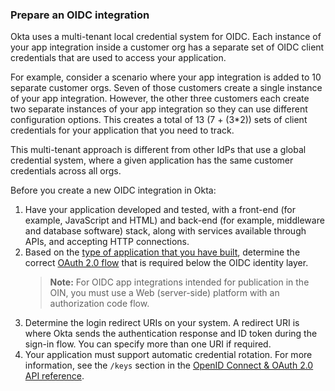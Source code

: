 ### Prepare an OIDC integration

Okta uses a multi-tenant local credential system for OIDC. Each instance of your app integration inside a customer org has a separate set of OIDC client credentials that are used to access your application.

For example, consider a scenario where your app integration is added to 10 separate customer orgs. Seven of those customers create a single instance of your app integration. However, the other three customers each create two separate instances of your app integration so they can use different configuration options. This creates a total of 13 (7 + (3*2)) sets of client credentials for your application that you need to track.

This multi-tenant approach is different from other IdPs that use a global credential system, where a given application has the same customer credentials across all orgs.

Before you create a new OIDC integration in Okta:

<!-- [ian 2020.02.25] this step doesn't matter unless the user can choose something besides the web as a platform
1. Decide which platform you'll be using for the integration:
   * A web application is accessed through the browser and can remain running on a server that can store a secret safely.
   * A native application resides on the end user's device.
   * A single-page app (SPA) is a web application that is contained on a single web page. All code is retrieved when the page is loaded initially - the page doesn't reload or refresh. A SPA application cannot keep running on a server.
-->

1. Have your application developed and tested, with a front-end (for example, JavaScript and HTML) and back-end (for example, middleware and database software) stack, along with services available through APIs, and accepting HTTP connections.
1. Based on the [type of application that you have built](/docs/concepts/auth-overview/#what-kind-of-client-are-you-building), determine the correct [OAuth 2.0 flow](/docs/concepts/auth-overview/#recommended-flow-by-application-type) that is required below the OIDC identity layer.
    >**Note:** For OIDC app integrations intended for publication in the OIN, you must use a Web (server-side) platform with an authorization code flow.
1. Determine the login redirect URIs on your system. A redirect URI is where Okta sends the authentication response and ID token during the sign-in flow. You can specify more than one URI if required.
1. Your application must support automatic credential rotation. For more information, see the `/keys` section in the [OpenID Connect & OAuth 2.0 API reference](/docs/reference/api/oidc/#key-rotation).

<!-- [ian 2020.02.25] the following steps are unnecessary if we only support web applications in the OIN
1. If your integration is a web or native application, decide whether or not to use refresh tokens.
1. If your application is a SPA, decide what kind of visibility and login flow you want. You can configure your integration in two ways:
   1. The sign-in request is initiated only in the background, and doesn't use an Okta tile.
   1. The sign-in request can be initiated either by the application or by Okta. In this case, there are two flow options:
      * Redirecting to the application to start the sign-in request. This flow conforms to [Section 4](http://openid.net/specs/openid-connect-core-1_0.html#ThirdPartyInitiatedLogin) of the OpenID Connect specification. When the end users click an Okta tile, they are redirected to the `initiate_login_uri` of the client application, which constructs an authorization request and redirects the end user back to Okta.
      * Sending an ID token directly to the application. This is a simpler flow. Okta creates an ID token and posts it directly to the first redirect URI registered for the client application. This flow is the same as with sign-in requests for SAML applications. You can configure which OpenID Connect scopes are granted. The `form_post` response mode is used for this flow. There is no state parameter included in the request, since it is a one-way request and not round-trip.
-->
